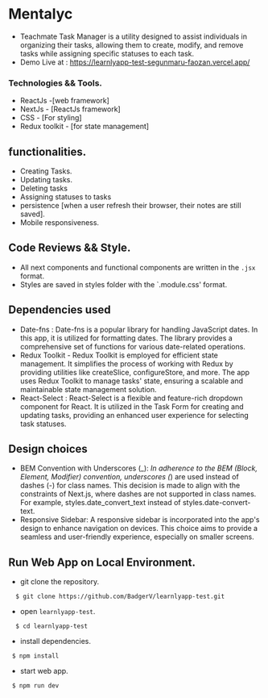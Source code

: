 # Mentalyc 

- Teachmate Task Manager is a utility designed to assist individuals in organizing their tasks, allowing them to create, modify, and remove tasks while assigning specific statuses to each task.
- Demo Live at : https://learnlyapp-test-segunmaru-faozan.vercel.app/


### Technologies && Tools.
- ReactJs -[web framework]
- NextJs - [ReactJs framework]
- CSS - [For styling]
- Redux toolkit - [for state management]


## functionalities.
- Creating Tasks.
- Updating tasks.
- Deleting tasks
- Assigning statuses to tasks
- persistence [when a user refresh their browser, their notes are still saved].
- Mobile responsiveness.

## Code Reviews && Style.

- All next components and functional components are written in the `.jsx` format.
- Styles are saved in styles folder with the `.module.css' format.

## Dependencies used

- Date-fns : Date-fns is a popular library for handling JavaScript dates. In this app, it is utilized for formatting dates. The library provides a comprehensive set of functions for various date-related operations.
- Redux Toolkit - Redux Toolkit is employed for efficient state management. It simplifies the process of working with Redux by providing utilities like createSlice, configureStore, and more. The app uses Redux Toolkit to manage tasks' state, ensuring a scalable and maintainable state management solution.
- React-Select : React-Select is a flexible and feature-rich dropdown component for React. It is utilized in the Task Form for creating and updating tasks, providing an enhanced user experience for selecting task statuses.

## Design choices
- BEM Convention with Underscores (_): _In adherence to the BEM (Block, Element, Modifier) convention, underscores (_) are used instead of dashes (-) for class names. This decision is made to align with the constraints of Next.js, where dashes are not supported in class names. For example, styles.date_convert_text instead of styles.date-convert-text.
- Responsive Sidebar: A responsive sidebar is incorporated into the app's design to enhance navigation on devices. This choice aims to provide a seamless and user-friendly experience, especially on smaller screens.

## Run Web App on Local Environment.

* git clone the repository.

```
  $ git clone https://github.com/BadgerV/learnlyapp-test.git
```

- open `learnlyapp-test`.

```
  $ cd learnlyapp-test
```

- install dependencies.
```
 $ npm install
```

- start web app.

```
 $ npm run dev
```
